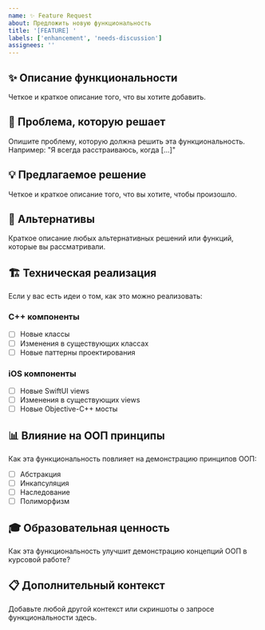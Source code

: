 ```yaml
---
name: ✨ Feature Request
about: Предложить новую функциональность
title: '[FEATURE] '
labels: ['enhancement', 'needs-discussion']
assignees: ''
---
```


## ✨ Описание функциональности

Четкое и краткое описание того, что вы хотите добавить.

## 🎯 Проблема, которую решает

Опишите проблему, которую должна решить эта функциональность. Например: "Я всегда расстраиваюсь, когда [...]"

## 💡 Предлагаемое решение

Четкое и краткое описание того, что вы хотите, чтобы произошло.

## 🔄 Альтернативы

Краткое описание любых альтернативных решений или функций, которые вы рассматривали.

## 🏗️ Техническая реализация

Если у вас есть идеи о том, как это можно реализовать:

### C++ компоненты
- [ ] Новые классы
- [ ] Изменения в существующих классах
- [ ] Новые паттерны проектирования

### iOS компоненты  
- [ ] Новые SwiftUI views
- [ ] Изменения в существующих views
- [ ] Новые Objective-C++ мосты

## 📊 Влияние на ООП принципы

Как эта функциональность повлияет на демонстрацию принципов ООП:

- [ ] Абстракция
- [ ] Инкапсуляция  
- [ ] Наследование
- [ ] Полиморфизм

## 🎓 Образовательная ценность

Как эта функциональность улучшит демонстрацию концепций ООП в курсовой работе?

## 📋 Дополнительный контекст

Добавьте любой другой контекст или скриншоты о запросе функциональности здесь.